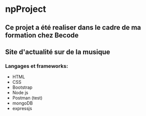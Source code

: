 # npProject

## Ce projet a été realiser dans le cadre de ma formation chez Becode  

## Site d'actualité sur de la musique  

### Langages et frameworks:  
- HTML
- CSS
- Bootstrap
- Node js
- Postman (test)
- mongoDB
- expressjs
